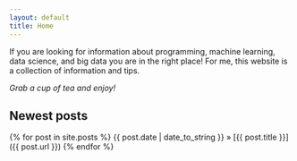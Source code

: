```yaml
---
layout: default
title: Home
---
```


If you are looking for information about programming, machine learning, data science, and big data you are in the right place! 
For me, this website is a collection of information and tips.

*Grab a cup of tea and enjoy!*

## Newest posts
{% for post in site.posts %}
{{ post.date | date_to_string }} » [{{ post.title }}]({{ post.url }})
{% endfor %}